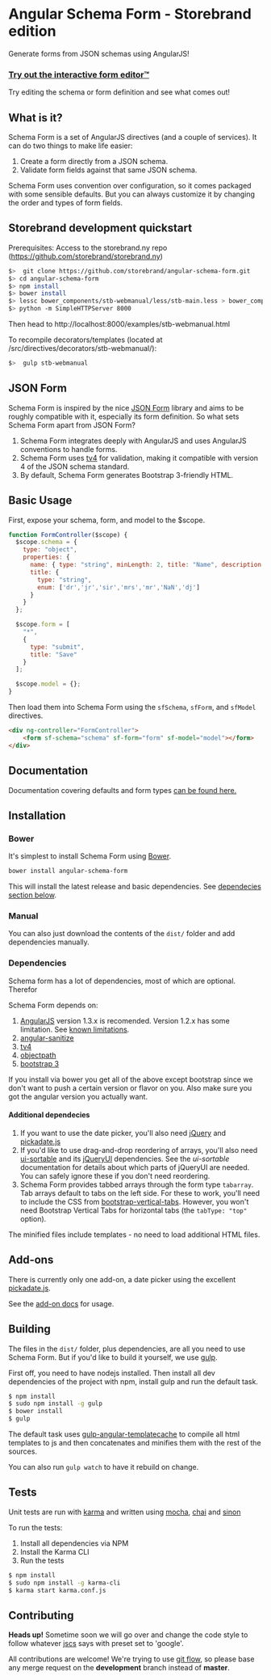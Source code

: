 Angular Schema Form - Storebrand edition
========================================

Generate forms from JSON schemas using AngularJS!

### [Try out the interactive form editor™](https://github.com/storebrand/angular-schema-form/examples/stb-webmanual.html)
Try editing the schema or form definition and see what comes out!

What is it?
----------

Schema Form is a set of AngularJS directives (and a couple of services). It can do two things to make life easier:

1. Create a form directly from a JSON schema.
2. Validate form fields against that same JSON schema.

Schema Form uses convention over configuration, so it comes packaged with some sensible defaults. But you can always customize it by changing the order and types of form fields.

Storebrand development quickstart
---------

Prerequisites: Access to the storebrand.ny repo (https://github.com/storebrand/storebrand.ny)

```bash
$>  git clone https://github.com/storebrand/angular-schema-form.git
$> cd angular-schema-form
$> npm install
$> bower install
$> lessc bower_components/stb-webmanual/less/stb-main.less > bower_components/stb-webmanual/css/stb-main.css
$> python -m SimpleHTTPServer 8000
```

Then head to http://localhost:8000/examples/stb-webmanual.html

To recompile decorators/templates (located at /src/directives/decorators/stb-webmanual/):

```bash
$>  gulp stb-webmanual
```

JSON Form
---------
Schema Form is inspired by the nice [JSON Form](https://github.com/joshfire/jsonform) library and aims to be roughly compatible with it, especially its form definition. So what sets Schema Form apart from JSON Form?

1. Schema Form integrates deeply with AngularJS and uses AngularJS conventions to handle forms.
2. Schema Form uses [tv4](https://github.com/geraintluff/tv4) for validation, making it compatible with version 4 of the JSON schema standard.
3. By default, Schema Form generates Bootstrap 3-friendly HTML.


Basic Usage
-----------

First, expose your schema, form, and model to the $scope.

```javascript
function FormController($scope) {
  $scope.schema = {
    type: "object",
    properties: {
      name: { type: "string", minLength: 2, title: "Name", description: "Name or alias" },
      title: {
        type: "string",
        enum: ['dr','jr','sir','mrs','mr','NaN','dj']
      }
    }
  };

  $scope.form = [
    "*",
    {
      type: "submit",
      title: "Save"
    }
  ];

  $scope.model = {};
}
```

Then load them into Schema Form using the `sfSchema`, `sfForm`, and `sfModel` directives.

```html
<div ng-controller="FormController">
    <form sf-schema="schema" sf-form="form" sf-model="model"></form>
</div>
```



Documentation
-------------
Documentation covering defaults and form types [can be found here.](docs/index.md)


Installation
------------

### Bower

It's simplest to install Schema Form using [Bower](http://bower.io/).

```bash
bower install angular-schema-form
```

This will install the latest release and basic dependencies. See
[dependecies section below](#dependencies).

### Manual

You can also just download the contents of the `dist/` folder and add dependencies manually.

### Dependencies

Schema form has a lot of dependencies, most of which are optional. Therefor

Schema Form depends on:

1. [AngularJS](https://angularjs.org/) version 1.3.x is recomended. Version 1.2.x
   has some limitation. See [known limitations](docs/knownlimitations.md).
2. [angular-sanitize](https://docs.angularjs.org/api/ngSanitize)
3. [tv4](https://github.com/geraintluff/tv4)
4. [objectpath](https://github.com/mike-marcacci/objectpath)
5. [bootstrap 3](http://getbootstrap.com/)

If you install via bower you get all of the above except bootstrap since we
don't want to push a certain version or flavor on you. Also make
sure you got the angular version you actually want.

#### Additional dependecies

1. If you want to use the date picker, you'll also need [jQuery](https://github.com/jquery/jquery) and [pickadate.js](http://amsul.ca/pickadate.js/)
2. If you'd like to use drag-and-drop reordering of arrays, you'll also need [ui-sortable](https://github.com/angular-ui/ui-sortable) and its [jQueryUI](http://jqueryui.com/) dependencies. See the *ui-sortable* documentation for details about which parts of jQueryUI are needed. You can safely ignore these if you don't need reordering.
3. Schema Form provides tabbed arrays through the form type `tabarray`. Tab arrays default to tabs on the left side. For these to work, you'll need to include the CSS from [bootstrap-vertical-tabs](https://github.com/dbtek/bootstrap-vertical-tabs). However, you won't need Bootstrap Vertical Tabs for horizontal tabs (the `tabType: "top"` option).

The minified files include templates - no need to load additional HTML files.

Add-ons
------
There is currently only one add-on, a date picker using the excellent [pickadate.js](http://amsul.ca/pickadate.js/).

See the [add-on docs](docs/datepicker.md) for usage.

Building
--------
The files in the `dist/` folder, plus dependencies, are all you need to use Schema Form. But if you'd like to build it yourself, we use [gulp](http://gulpjs.com/).

First off, you need to have nodejs installed. Then install all dev dependencies of the project with npm, install gulp and run the default task.

```bash
$ npm install
$ sudo npm install -g gulp
$ bower install
$ gulp
```

The default task uses [gulp-angular-templatecache](https://github.com/miickel/gulp-angular-templatecache) to compile all html templates to js and then concatenates and minifies them with the rest of the sources.

You can also run `gulp watch` to have it rebuild on change.

Tests
-----
Unit tests are run with [karma](http://karma-runner.github.io) and written using [mocha](http://visionmedia.github.io/mocha/), [chai](http://chaijs.com/) and [sinon](http://sinonjs.org/)

To run the tests:

1. Install all dependencies via NPM
2. Install the Karma CLI
3. Run the tests

```bash
$ npm install
$ sudo npm install -g karma-cli
$ karma start karma.conf.js
```

Contributing
------------

**Heads up!** Sometime soon we will go over and change the code style to follow
whatever [jscs](https://github.com/mdevils/node-jscs) says with preset set to 'google'.

All contributions are welcome! We're trying to use [git flow](http://danielkummer.github.io/git-flow-cheatsheet/), so please base any merge request on the **development** branch instead of **master**.
